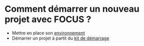 # Comment démarrer un nouveau projet avec FOCUS ?

- Mettre en place son [environnement](environement-set-up.md)
- Démarrer un projet à partit du [kit de démarrage](starter-kit.md)
